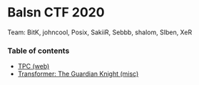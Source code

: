 # Balsn CTF 2020

Team: BitK, johncool, Posix, SakiiR, Sebbb, shalom, SIben, XeR

### Table of contents

* [TPC (web)](tpc)
* [Transformer: The Guardian Knight (misc)](transformer)
